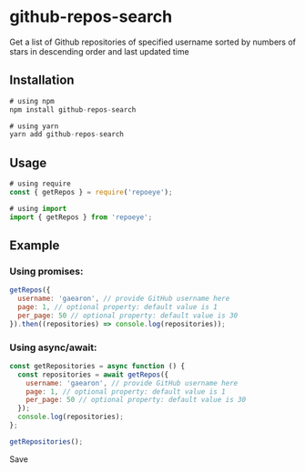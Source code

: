 # github-repos-search

Get a list of Github repositories of specified username sorted by numbers of stars in descending order and last updated time

## Installation

```js
# using npm
npm install github-repos-search

# using yarn
yarn add github-repos-search
```

## Usage

```js
# using require
const { getRepos } = require('repoeye');

# using import
import { getRepos } from 'repoeye';
```

## Example

### Using promises:

```js
getRepos({
  username: 'gaearon', // provide GitHub username here
  page: 1, // optional property: default value is 1
  per_page: 50 // optional property: default value is 30
}).then((repositories) => console.log(repositories));
```

### Using async/await:

```js
const getRepositories = async function () {
  const repositories = await getRepos({
    username: 'gaearon', // provide GitHub username here
    page: 1, // optional property: default value is 1
    per_page: 50 // optional property: default value is 30
  });
  console.log(repositories);
};

getRepositories();
```

 Save